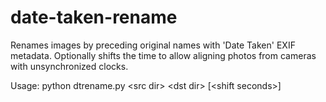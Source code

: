 date-taken-rename
=================

Renames images by preceding original names with 'Date Taken' EXIF metadata. Optionally shifts the time to allow aligning photos from cameras with unsynchronized clocks.

Usage: python dtrename.py \<src dir\> \<dst dir\> [\<shift seconds\>]
